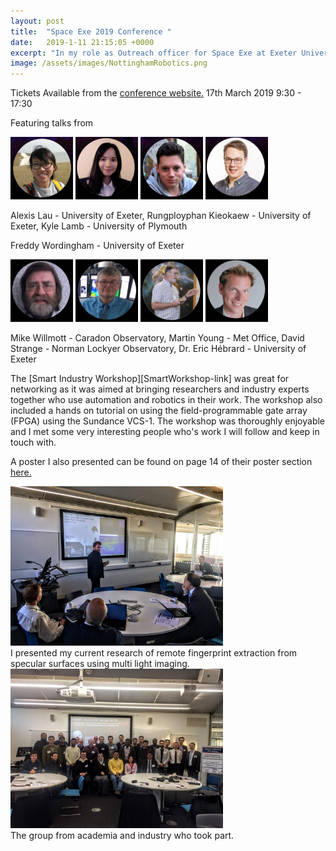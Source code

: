 ```yaml
---
layout: post
title:  "Space Exe 2019 Conference "
date:   2019-1-11 21:15:05 +0000
excerpt: "In my role as Outreach officer for Space Exe at Exeter University, myself and the rest of the committee are organising another ambitious conference with speakers from Met Office, various universities and various observatories."
image: /assets/images/NottinghamRobotics.png
---
```

Tickets Available from the [conference website.][Conference-link] 
17th March 2019 9:30 - 17:30

Featuring talks from 


<img src="/assets/images/Speaker1.png" alt="drawing" width="100"/> <img src="/assets/images/Speaker2.png" alt="drawing" width="100"/> <img src="/assets/images/Speaker3.png" alt="drawing" width="100"/> <img src="/assets/images/Speaker4.png" alt="drawing" width="100"/>

Alexis Lau - University of Exeter, Rungployphan Kieokaew - University of Exeter, Kyle Lamb - University of Plymouth



Freddy Wordingham - University of Exeter

<img src="/assets/images/Speaker5.png" alt="drawing" width="100"/> <img src="/assets/images/Speaker6.png" alt="drawing" width="100"/> 
<img src="/assets/images/Speaker7.png" alt="drawing" width="100"/> <img src="/assets/images/Speaker8.png" alt="drawing" width="100"/>

Mike Willmott - Caradon Observatory, Martin Young - Met Office, David Strange - Norman Lockyer Observatory, Dr. Eric Hébrard - University of Exeter



The [Smart Industry Workshop][SmartWorkshop-link] was great for networking as it was aimed at bringing researchers and industry experts together who use automation and robotics in their work. The workshop also included a hands on tutorial on using the field-programmable gate array (FPGA) using the Sundance VCS-1. The workshop was thoroughly enjoyable and I met some very interesting people who's work I will follow and keep in touch with.

A poster I also presented can be found on page 14 of their poster section [here.][poster-link] 


<div class="center">
<img src="/assets/images/MePresentNottingham.JPG" alt="drawing" width="340"/>
</div>
<div class="center">
I presented my current research of remote fingerprint extraction from specular surfaces using multi light imaging.
</div>





<div class="center">
<img src="/assets/images/NottinghamGroupPic.JPG" alt="drawing" width="340"/>
</div>
<div class="center">
The group from academia and industry who took part.
</div>


[Conference-link]: https://spaceexe.org/conf/2019
[poster-link]: http://smartindustry4.uk/wp-content/uploads/2019/01/Smart-Industry-Workshop-Posters.pdf


